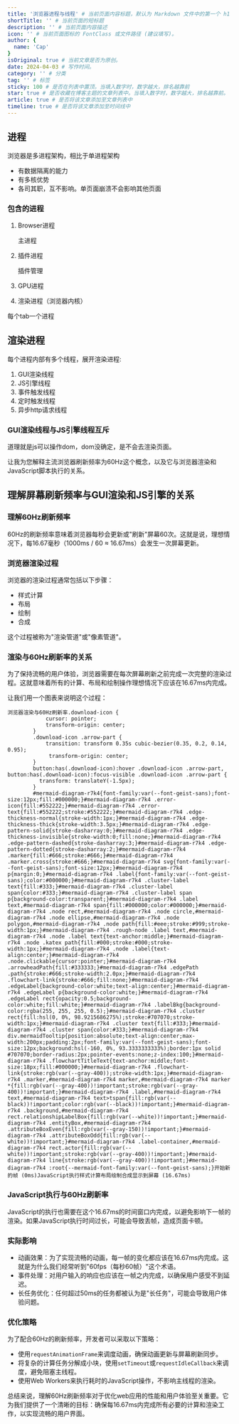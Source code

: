 ```yaml
---
title: '浏览器进程与线程' # 当前页面内容标题，默认为 Markdown 文件中的第一个 h1 标签内容
shortTitle: '' # 当前页面的短标题
description: '' # 当前页面内容描述
icon: '' # 当前页面图标的 FontClass 或文件路径 (建议填写)。
author: {
  name: 'Cap'
}
isOriginal: true # 当前文章是否为原创。
date: 2024-04-03 # 写作时间。
category: '' # 分类
tag: '' # 标签
sticky: 100 # 是否在列表中置顶。当填入数字时，数字越大，排名越靠前
star: true # 是否收藏在博客主题的文章列表中。当填入数字时，数字越大，排名越靠前。
article: true # 是否将该文章添加至文章列表中
timeline: true # 是否将该文章添加至时间线中
---
```


## 进程

浏览器是多进程架构，相比于单进程架构

- 有数据隔离的能力
- 有多核优势
- 各司其职，互不影响。单页面崩溃不会影响其他页面

### 包含的进程

1. Browser进程

    主进程

2. 插件进程

    插件管理

3. GPU进程

4. 渲染进程（浏览器内核）

  每个tab一个进程

## 渲染进程

每个进程内部有多个线程，展开渲染进程:

1. GUI渲染线程
2. JS引擎线程
3. 事件触发线程
4. 定时触发线程
5. 异步http请求线程

### GUI渲染线程与JS引擎线程互斥

道理就是js可以操作dom，dom没确定，是不会去渲染页面。

让我为您解释主流浏览器刷新频率为60Hz这个概念，以及它与浏览器渲染和JavaScript脚本执行的关系。

## 理解屏幕刷新频率与GUI渲染和JS引擎的关系

### 理解60Hz刷新频率

60Hz的刷新频率意味着浏览器每秒会更新或"刷新"屏幕60次。这就是说，理想情况下，每16.67毫秒（1000ms / 60 ≈ 16.67ms）会发生一次屏幕更新。

### 浏览器渲染过程

浏览器的渲染过程通常包括以下步骤：

- 样式计算
- 布局
- 绘制
- 合成

这个过程被称为"渲染管道"或"像素管道"。

### 渲染与60Hz刷新率的关系

为了保持流畅的用户体验，浏览器需要在每次屏幕刷新之前完成一次完整的渲染过程。这就意味着所有的计算、布局和绘制操作理想情况下应该在16.67ms内完成。

让我们用一个图表来说明这个过程：

```mermaid
浏览器渲染与60Hz刷新率.download-icon {
            cursor: pointer;
            transform-origin: center;
        }
        .download-icon .arrow-part {
            transition: transform 0.35s cubic-bezier(0.35, 0.2, 0.14, 0.95);
             transform-origin: center;
        }
        button:has(.download-icon):hover .download-icon .arrow-part, button:has(.download-icon):focus-visible .download-icon .arrow-part {
          transform: translateY(-1.5px);
        }
        #mermaid-diagram-r7k4{font-family:var(--font-geist-sans);font-size:12px;fill:#000000;}#mermaid-diagram-r7k4 .error-icon{fill:#552222;}#mermaid-diagram-r7k4 .error-text{fill:#552222;stroke:#552222;}#mermaid-diagram-r7k4 .edge-thickness-normal{stroke-width:1px;}#mermaid-diagram-r7k4 .edge-thickness-thick{stroke-width:3.5px;}#mermaid-diagram-r7k4 .edge-pattern-solid{stroke-dasharray:0;}#mermaid-diagram-r7k4 .edge-thickness-invisible{stroke-width:0;fill:none;}#mermaid-diagram-r7k4 .edge-pattern-dashed{stroke-dasharray:3;}#mermaid-diagram-r7k4 .edge-pattern-dotted{stroke-dasharray:2;}#mermaid-diagram-r7k4 .marker{fill:#666;stroke:#666;}#mermaid-diagram-r7k4 .marker.cross{stroke:#666;}#mermaid-diagram-r7k4 svg{font-family:var(--font-geist-sans);font-size:12px;}#mermaid-diagram-r7k4 p{margin:0;}#mermaid-diagram-r7k4 .label{font-family:var(--font-geist-sans);color:#000000;}#mermaid-diagram-r7k4 .cluster-label text{fill:#333;}#mermaid-diagram-r7k4 .cluster-label span{color:#333;}#mermaid-diagram-r7k4 .cluster-label span p{background-color:transparent;}#mermaid-diagram-r7k4 .label text,#mermaid-diagram-r7k4 span{fill:#000000;color:#000000;}#mermaid-diagram-r7k4 .node rect,#mermaid-diagram-r7k4 .node circle,#mermaid-diagram-r7k4 .node ellipse,#mermaid-diagram-r7k4 .node polygon,#mermaid-diagram-r7k4 .node path{fill:#eee;stroke:#999;stroke-width:1px;}#mermaid-diagram-r7k4 .rough-node .label text,#mermaid-diagram-r7k4 .node .label text{text-anchor:middle;}#mermaid-diagram-r7k4 .node .katex path{fill:#000;stroke:#000;stroke-width:1px;}#mermaid-diagram-r7k4 .node .label{text-align:center;}#mermaid-diagram-r7k4 .node.clickable{cursor:pointer;}#mermaid-diagram-r7k4 .arrowheadPath{fill:#333333;}#mermaid-diagram-r7k4 .edgePath .path{stroke:#666;stroke-width:2.0px;}#mermaid-diagram-r7k4 .flowchart-link{stroke:#666;fill:none;}#mermaid-diagram-r7k4 .edgeLabel{background-color:white;text-align:center;}#mermaid-diagram-r7k4 .edgeLabel p{background-color:white;}#mermaid-diagram-r7k4 .edgeLabel rect{opacity:0.5;background-color:white;fill:white;}#mermaid-diagram-r7k4 .labelBkg{background-color:rgba(255, 255, 255, 0.5);}#mermaid-diagram-r7k4 .cluster rect{fill:hsl(0, 0%, 98.9215686275%);stroke:#707070;stroke-width:1px;}#mermaid-diagram-r7k4 .cluster text{fill:#333;}#mermaid-diagram-r7k4 .cluster span{color:#333;}#mermaid-diagram-r7k4 div.mermaidTooltip{position:absolute;text-align:center;max-width:200px;padding:2px;font-family:var(--font-geist-sans);font-size:12px;background:hsl(-160, 0%, 93.3333333333%);border:1px solid #707070;border-radius:2px;pointer-events:none;z-index:100;}#mermaid-diagram-r7k4 .flowchartTitleText{text-anchor:middle;font-size:18px;fill:#000000;}#mermaid-diagram-r7k4 .flowchart-link{stroke:rgb(var(--gray-400));stroke-width:1px;}#mermaid-diagram-r7k4 .marker,#mermaid-diagram-r7k4 marker,#mermaid-diagram-r7k4 marker *{fill:rgb(var(--gray-400))!important;stroke:rgb(var(--gray-400))!important;}#mermaid-diagram-r7k4 .label,#mermaid-diagram-r7k4 text,#mermaid-diagram-r7k4 text>tspan{fill:rgb(var(--black))!important;color:rgb(var(--black))!important;}#mermaid-diagram-r7k4 .background,#mermaid-diagram-r7k4 rect.relationshipLabelBox{fill:rgb(var(--white))!important;}#mermaid-diagram-r7k4 .entityBox,#mermaid-diagram-r7k4 .attributeBoxEven{fill:rgb(var(--gray-150))!important;}#mermaid-diagram-r7k4 .attributeBoxOdd{fill:rgb(var(--white))!important;}#mermaid-diagram-r7k4 .label-container,#mermaid-diagram-r7k4 rect.actor{fill:rgb(var(--white))!important;stroke:rgb(var(--gray-400))!important;}#mermaid-diagram-r7k4 line{stroke:rgb(var(--gray-400))!important;}#mermaid-diagram-r7k4 :root{--mermaid-font-family:var(--font-geist-sans);}开始新的帧 (0ms)JavaScript执行样式计算布局绘制合成显示到屏幕 (16.67ms)
```

### JavaScript执行与60Hz刷新率

JavaScript的执行也需要在这个16.67ms的时间窗口内完成，以避免影响下一帧的渲染。如果JavaScript执行时间过长，可能会导致丢帧，造成页面卡顿。

### 实际影响

- 动画效果：为了实现流畅的动画，每一帧的变化都应该在16.67ms内完成。这就是为什么我们经常听到"60fps（每秒60帧）"这个术语。
- 事件处理：对用户输入的响应也应该在一帧之内完成，以确保用户感受不到延迟。
- 长任务优化：任何超过50ms的任务都被认为是"长任务"，可能会导致用户体验问题。

### 优化策略

为了配合60Hz的刷新频率，开发者可以采取以下策略：

- 使用`requestAnimationFrame`来调度动画，确保动画更新与屏幕刷新同步。
- 将复杂的计算任务分解成小块，使用`setTimeout`或`requestIdleCallback`来调度，避免阻塞主线程。
- 使用Web Workers来执行耗时的JavaScript操作，不影响主线程的渲染。

总结来说，理解60Hz刷新频率对于优化web应用的性能和用户体验至关重要。它为我们提供了一个清晰的目标：确保每16.67ms内完成所有必要的计算和渲染工作，以实现流畅的用户界面。
